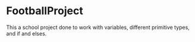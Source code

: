 # FootballProject

This a school project done to work with variables, different primitive types, and if and elses.
